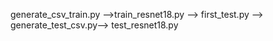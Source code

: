 
generate_csv_train.py -->train_resnet18.py --> first_test.py --> generate_test_csv.py--> test_resnet18.py
